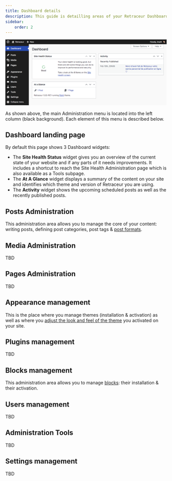 ```yaml
---
title: Dashboard details
description: This guide is detailling areas of your Retraceur Dashboard.
sidebar:
    order: 2
---
```


![Dashboard](../../../assets/images/dashboard.png)

As shown above, the main Administration menu is located into the left column (black background). Each element of this menu is described below.

## Dashboard landing page

By default this page shows 3 Dashboard widgets:

- The **Site Health Status** widget gives you an overview of the current state of your website and if any parts of it needs improvements. It includes a shortcut to reach the Site Health Administration page which is also available as a Tools subpage.
- The **At A Glance** widget displays a summary of the content on your site and identifies which theme and version of Retraceur you are using.
- The **Activity** widget shows the upcoming scheduled posts as well as the recently published posts.

## Posts Administration

This administration area allows you to manage the core of your content: writing posts, defining post categories, post tags & [post formats](./manage-post-formats).

## Media Administration

TBD

## Pages Administration

TBD

## Appearance management

This is the place where you manage themes (installation & activation) as well as where you [adjust the look and feel of the theme](./edit-theme) you activated on your site.

## Plugins management

TBD

## Blocks management

This administration area allows you to manage [blocks](./manage-blocks): their installation & their activation.

## Users management

TBD

## Administration Tools

TBD

## Settings management

TBD